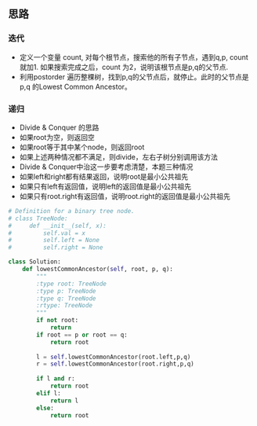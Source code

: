 ## 思路


### 迭代
- 定义一个变量 count, 对每个根节点，搜索他的所有子节点，遇到q,p, count 就加1. 如果搜索完成之后，count 为2，说明该根节点是p,q的父节点.
- 利用postorder 遍历整棵树，找到p,q的父节点后，就停止。此时的父节点是p,q 的Lowest Common Ancestor。


### 递归
- Divide & Conquer 的思路
- 如果root为空，则返回空
- 如果root等于其中某个node，则返回root
- 如果上述两种情况都不满足，则divide，左右子树分别调用该方法
- Divide & Conquer中治这一步要考虑清楚，本题三种情况
- 如果left和right都有结果返回，说明root是最小公共祖先
- 如果只有left有返回值，说明left的返回值是最小公共祖先
- 如果只有root.right有返回值，说明root.right的返回值是最小公共祖先


```Python
# Definition for a binary tree node.
# class TreeNode:
#     def __init__(self, x):
#         self.val = x
#         self.left = None
#         self.right = None

class Solution:
    def lowestCommonAncestor(self, root, p, q):
        """
        :type root: TreeNode
        :type p: TreeNode
        :type q: TreeNode
        :rtype: TreeNode
        """
        if not root:
            return 
        if root == p or root == q:
            return root
        
        l = self.lowestCommonAncestor(root.left,p,q)
        r = self.lowestCommonAncestor(root.right,p,q)
        
        if l and r:
            return root
        elif l:
            return l
        else:
            return root
```
